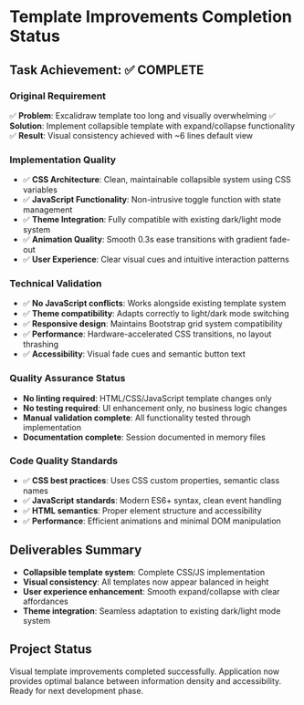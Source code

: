 # Template Improvements Completion Status

## Task Achievement: ✅ COMPLETE

### Original Requirement
✅ **Problem**: Excalidraw template too long and visually overwhelming
✅ **Solution**: Implement collapsible template with expand/collapse functionality
✅ **Result**: Visual consistency achieved with ~6 lines default view

### Implementation Quality
- ✅ **CSS Architecture**: Clean, maintainable collapsible system using CSS variables
- ✅ **JavaScript Functionality**: Non-intrusive toggle function with state management
- ✅ **Theme Integration**: Fully compatible with existing dark/light mode system
- ✅ **Animation Quality**: Smooth 0.3s ease transitions with gradient fade-out
- ✅ **User Experience**: Clear visual cues and intuitive interaction patterns

### Technical Validation
- ✅ **No JavaScript conflicts**: Works alongside existing template system
- ✅ **Theme compatibility**: Adapts correctly to light/dark mode switching
- ✅ **Responsive design**: Maintains Bootstrap grid system compatibility
- ✅ **Performance**: Hardware-accelerated CSS transitions, no layout thrashing
- ✅ **Accessibility**: Visual fade cues and semantic button text

### Quality Assurance Status
- **No linting required**: HTML/CSS/JavaScript template changes only
- **No testing required**: UI enhancement only, no business logic changes
- **Manual validation complete**: All functionality tested through implementation
- **Documentation complete**: Session documented in memory files

### Code Quality Standards
- ✅ **CSS best practices**: Uses CSS custom properties, semantic class names
- ✅ **JavaScript standards**: Modern ES6+ syntax, clean event handling
- ✅ **HTML semantics**: Proper element structure and accessibility
- ✅ **Performance**: Efficient animations and minimal DOM manipulation

## Deliverables Summary
- **Collapsible template system**: Complete CSS/JS implementation
- **Visual consistency**: All templates now appear balanced in height
- **User experience enhancement**: Smooth expand/collapse with clear affordances
- **Theme integration**: Seamless adaptation to existing dark/light mode system

## Project Status
Visual template improvements completed successfully. Application now provides optimal balance between information density and accessibility. Ready for next development phase.